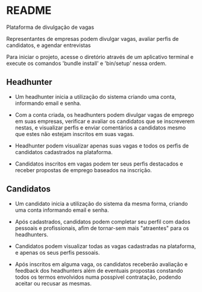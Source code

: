 # README

Plataforma de divulgação de vagas

Representantes de empresas podem divulgar vagas, avaliar perfis de candidatos, e agendar entrevistas

Para iniciar o projeto, acesse o diretório através de um aplicativo terminal e execute os comandos 'bundle install' e 'bin/setup' nessa ordem.

## Headhunter

- Um headhunter inicia a utilização do sistema criando uma conta, informando email e senha.

- Com a conta criada, os headhunters podem divulgar vagas de emprego em suas empresas, verificar e avaliar os candidatos que se inscreverem nestas, e visualizar perfis e enviar comentários a candidatos mesmo que estes não estejam inscritos em suas vagas.

- Headhunter podem visualizar apenas suas vagas e todos os perfis de candidatos cadastrados na plataforma.

- Candidatos inscritos em vagas podem ter seus perfis destacados e receber propostas de emprego baseados na inscrição.

## Candidatos

- Um candidato inicia a utilização do sistema da mesma forma, criando uma conta informando email e senha.

- Após cadastrados, candidatos podem completar seu perfil com dados pessoais e profissionais, afim de tornar-sem mais "atraentes" para os headhunters.

- Candidatos podem visualizar todas as vagas cadastradas na plataforma, e apenas os seus perfis pessoais.

- Após inscritos em alguma vaga, os candidatos receberão avaliação e feedback dos headhunters além de eventuais propostas constando todos os termos envolvidos numa posspivel contratação, podendo aceitar ou recusar as mesmas.
